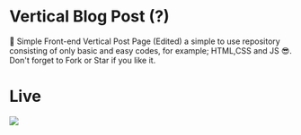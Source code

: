 # Vertical Blog Post (?)
:candy: Simple Front-end Vertical Post Page (Edited) a simple to use repository consisting of only basic and easy codes, for example; HTML,CSS and JS :sunglasses:.  Don't forget to Fork or Star if you like it.

# Live
<img src="https://cdn.discordapp.com/attachments/745937151094423642/810170520837947412/unknown.png">
